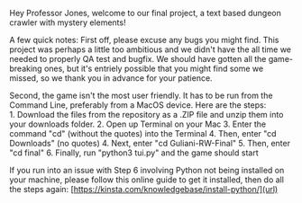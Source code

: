 Hey Professor Jones, welcome to our final project, a text based dungeon crawler with mystery elements!

A few quick notes:
  First off, please excuse any bugs you might find. This project was perhaps a little too ambitious and we didn't have the all time 
  we needed to properly QA test and bugfix. We should have gotten all the game-breaking ones, but it's entriely possible that you might find
  some we missed, so we thank you in advance for your patience. 

  Second, the game isn't the most user friendly. It has to be run from the Command Line, preferably from a MacOS device. Here are the steps:\
    1. Download the files from the repository as a .ZIP file and unzip them into your downloads folder. 
    2. Open up Terminal on your Mac
    3. Enter the command "cd" (without the quotes) into the Terminal
    4. Then, enter "cd Downloads" (no quotes)
    4. Next, enter "cd Guliani-RW-Final" 
    5. Then, enter "cd final"
    6. Finally, run "python3 tui.py" and the game should start

  If you run into an issue with Step 6 involving Python not being installed on your machine,
  please follow this online guide to get it installed, then do all the steps again: [https://kinsta.com/knowledgebase/install-python/](url)

  
